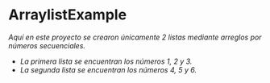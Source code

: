 # ArraylistExample

_Aquí en este proyecto se crearon únicamente 2 listas mediante arreglos por números secuenciales._

- _La primera lista se encuentran los números 1, 2 y 3._
- _La segunda lista se encuentran los números 4, 5 y 6._

